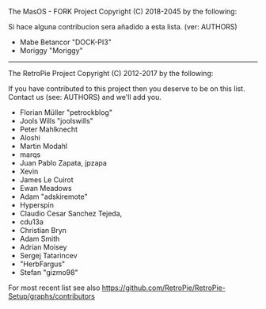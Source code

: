 The MasOS - FORK Project 
Copyright (C) 2018-2045 by the following: 

Si hace alguna contribucion sera añadido a esta lista. (ver: AUTHORS)

* Mabe Betancor "DOCK-PI3"
* Moriggy "Moriggy"




---------------------------------------------------------------
The RetroPie Project
Copyright (C) 2012-2017 by the following:

If you have contributed to this project then you deserve to be on this
list. Contact us (see: AUTHORS) and we'll add you.

* Florian Müller "petrockblog"
* Jools Wills "joolswills"
* Peter Mahlknecht
* Aloshi
* Martin Modahl
* marqs
* Juan Pablo Zapata, jpzapa
* Xevin
* James Le Cuirot
* Ewan Meadows
* Adam "adskiremote"
* Hyperspin
* Claudio Cesar Sanchez Tejeda,
* cdu13a
* Christian Bryn
* Adam Smith
* Adrian Moisey
* Sergej Tatarincev
* "HerbFargus"
* Stefan "gizmo98"

For most recent list see also https://github.com/RetroPie/RetroPie-Setup/graphs/contributors
